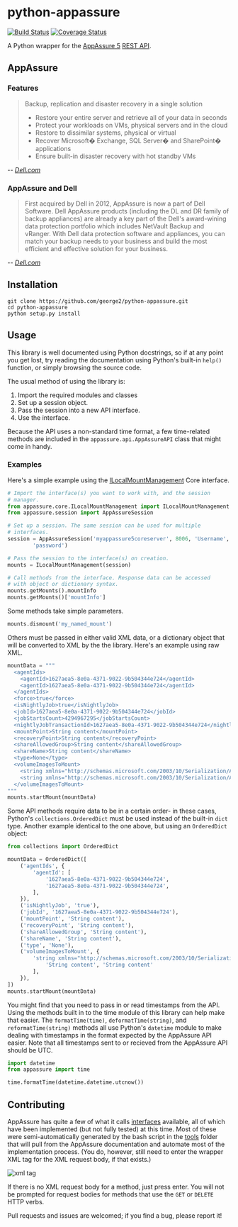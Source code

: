 python-appassure
================

[![Build Status](https://travis-ci.org/george2/python-appassure.svg?branch=development)][travis]
[![Coverage Status](https://coveralls.io/repos/george2/python-appassure/badge.png?branch=development)][coveralls]

[travis]: https://travis-ci.org/george2/python-appassure
[coveralls]: https://coveralls.io/r/george2/python-appassure?branch=development

A Python wrapper for the [AppAssure 5](http://www.appassure.com/) [REST
API](http://docs.appassure.com/display/AA50D/AppAssure+5+API+Reference).

## AppAssure

### Features

> Backup, replication and disaster recovery in a single solution
>
> *  Restore your entire server and retrieve all of your data in seconds
> *  Protect your workloads on VMs, physical servers and in the cloud
> *  Restore to dissimilar systems, physical or virtual
> *  Recover Microsoft� Exchange, SQL Server� and SharePoint� applications
> *  Ensure built-in disaster recovery with hot standby VMs

 -- *[Dell.com](http://software.dell.com/products/appassure/)*

### AppAssure and Dell

> First acquired by Dell in 2012, AppAssure is now a part of Dell
> Software. Dell AppAssure products (including the DL and DR family of
> backup appliances) are already a key part of the Dell's award-wining
> data protection portfolio which includes NetVault Backup and vRanger.
> With Dell data protection software and appliances, you can match your
> backup needs to your business and build the most efficient and
> effective solution for your business.

 -- *[Dell.com](http://software.dell.com/acquisitions/appassure.aspx)*

## Installation

    git clone https://github.com/george2/python-appassure.git
    cd python-appassure
    python setup.py install

## Usage

This library is well documented using Python docstrings, so if at any
point you get lost, try reading the documentation using Python's
built-in `help()` function, or simply browsing the source code.

The usual method of using the library is:

1. Import the required modules and classes
2. Set up a session object.
3. Pass the session into a new API interface.
4. Use the interface.

Because the API uses a non-standard time format, a few time-related
methods are included in the `appassure.api.AppAssureAPI` class that
might come in handy.

### Examples

Here's a simple example using the
[ILocalMountManagement](http://docs.appassure.com/display/AA50D/ILocalMountManagement)
Core interface.

```python
# Import the interface(s) you want to work with, and the session
# manager.
from appassure.core.ILocalMountManagement import ILocalMountManagement
from appassure.session import AppAssureSession

# Set up a session. The same session can be used for multiple
# interfaces.
session = AppAssureSession('myappassure5coreserver', 8006, 'Username',
        'password')

# Pass the session to the interface(s) on creation.
mounts = ILocalMountManagement(session)

# Call methods from the interface. Response data can be accessed
# with object or dictionary syntax.
mounts.getMounts().mountInfo
mounts.getMounts()['mountInfo']
```

Some methods take simple parameters.

```python
mounts.dismount('my_named_mount')
```

Others must be passed in either valid XML data, or a dictionary
object that will be converted to XML by the the library. Here's an
example using raw XML.

```python
mountData = """
  <agentIds>
    <agentId>1627aea5-8e0a-4371-9022-9b504344e724</agentId>
    <agentId>1627aea5-8e0a-4371-9022-9b504344e724</agentId>
  </agentIds>
  <force>true</force>
  <isNightlyJob>true</isNightlyJob>
  <jobId>1627aea5-8e0a-4371-9022-9b504344e724</jobId>
  <jobStartsCount>4294967295</jobStartsCount>
  <nightlyJobTransactionId>1627aea5-8e0a-4371-9022-9b504344e724</nightlyJobTransactionId>
  <mountPoint>String content</mountPoint>
  <recoveryPoint>String content</recoveryPoint>
  <shareAllowedGroup>String content</shareAllowedGroup>
  <shareName>String content</shareName>
  <type>None</type>
  <volumeImagesToMount>
    <string xmlns="http://schemas.microsoft.com/2003/10/Serialization/Arrays">String content</string>
    <string xmlns="http://schemas.microsoft.com/2003/10/Serialization/Arrays">String content</string>
  </volumeImagesToMount>
"""
mounts.startMount(mountData)
```

Some API methods require data to be in a certain order- in these
cases, Python's `collections.OrderedDict` must be used instead of
the built-in `dict` type. Another example identical to the one above,
but using an `OrderedDict` object:

```python
from collections import OrderedDict

mountData = OrderedDict([
    ('agentIds', {
        'agentId': [
            '1627aea5-8e0a-4371-9022-9b504344e724',
            '1627aea5-8e0a-4371-9022-9b504344e724',
        ],
    }),
    ('isNightlyJob', 'true'),
    ('jobId', '1627aea5-8e0a-4371-9022-9b504344e724'),
    ('mountPoint', 'String content'),
    ('recoveryPoint', 'String content'),
    ('shareAllowedGroup', 'String content'),
    ('shareName', 'String content'),
    ('type', 'None'),
    ('volumeImagesToMount', {
        'string xmlns="http://schemas.microsoft.com/2003/10/Serialization/Arrays"': [
            'String content', 'String content'
        ],
    }),
])
mounts.startMount(mountData)
```

You might find that you need to pass in or read timestamps from the API.
Using the methods built in to the time module of this library can help
make that easier. The `formatTime(time)`, `deformatTime(string)`, and
`reformatTime(string)` methods all use Python's `datetime` module to
make dealing with timestamps in the format expected by the AppAssure API
easier. Note that all timestamps sent to or recieved from the AppAssure
API should be UTC.

```python
import datetime
from appassure import time

time.formatTime(datetime.datetime.utcnow())
```

## Contributing

AppAssure has quite a few of what it calls
[interfaces](http://docs.appassure.com/display/AA50D/Core+API+Reference)
available, all of which have been implemented (but not fully tested) at
this time. Most of these were semi-automatically generated by the bash
script in the [tools](tools) folder that will pull from the AppAssure
documentation and automate most of the implementation process. (You do,
however, still need to enter the wrapper XML tag for the XML request
body, if that exists.)

![xml tag](http://i.imgur.com/HNsxslV.png)

If there is no XML request body for a method, just press enter. You will
not be prompted for request bodies for methods that use the `GET` or
`DELETE` HTTP verbs.

Pull requests and issues are welcomed; if you find a bug, please report
it!

